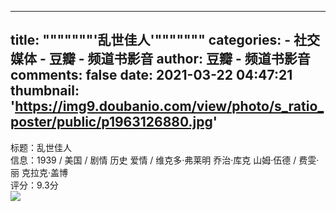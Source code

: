 
---
title: """""""'乱世佳人'"""""""
categories: 
    - 社交媒体
    - 豆瓣 - 频道书影音
author: 豆瓣 - 频道书影音
comments: false
date: 2021-03-22 04:47:21
thumbnail: 'https://img9.doubanio.com/view/photo/s_ratio_poster/public/p1963126880.jpg'
---

<div>   
标题：乱世佳人 <br> 信息：1939 / 美国 / 剧情 历史 爱情 / 维克多·弗莱明 乔治·库克 山姆·伍德 / 费雯·丽 克拉克·盖博 <br> 评分：9.3分 <br> <img src="https://img9.doubanio.com/view/photo/s_ratio_poster/public/p1963126880.jpg" referrerpolicy="no-referrer">  
</div>
            